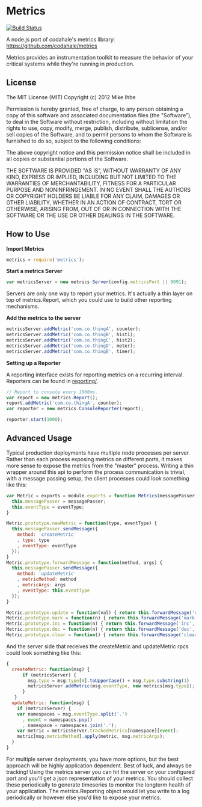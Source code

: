Metrics
=======

[![Build Status](https://travis-ci.org/mikejihbe/metrics.svg?branch=master)](https://travis-ci.org/mikejihbe/metrics)

A node.js port of codahale's metrics library: https://github.com/codahale/metrics

Metrics provides an instrumentation toolkit to measure the behavior of your critical systems while they're running in production.

License
---------
The MIT License (MIT)
Copyright (c) 2012 Mike Ihbe

Permission is hereby granted, free of charge, to any person obtaining a copy of this software and associated documentation files (the "Software"), to deal in the Software without restriction, including without limitation the rights to use, copy, modify, merge, publish, distribute, sublicense, and/or sell copies of the Software, and to permit persons to whom the Software is furnished to do so, subject to the following conditions:

The above copyright notice and this permission notice shall be included in all copies or substantial portions of the Software.

THE SOFTWARE IS PROVIDED "AS IS", WITHOUT WARRANTY OF ANY KIND, EXPRESS OR IMPLIED, INCLUDING BUT NOT LIMITED TO THE WARRANTIES OF MERCHANTABILITY, FITNESS FOR A PARTICULAR PURPOSE AND NONINFRINGEMENT. IN NO EVENT SHALL THE AUTHORS OR COPYRIGHT HOLDERS BE LIABLE FOR ANY CLAIM, DAMAGES OR OTHER LIABILITY, WHETHER IN AN ACTION OF CONTRACT, TORT OR OTHERWISE, ARISING FROM, OUT OF OR IN CONNECTION WITH THE SOFTWARE OR THE USE OR OTHER DEALINGS IN THE SOFTWARE.


How to Use
----------

**Import Metrics**

```javascript
metrics = require('metrics');
```

**Start a metrics Server**

```javascript
var metricsServer = new metrics.Server(config.metricsPort || 9091);
```

Servers are only one way to report your metrics.  It's actually a thin layer on top of metrics.Report, which you could use to build other reporting mechanisms.

**Add the metrics to the server**

```javascript
metricsServer.addMetric('com.co.thingA', counter);
metricsServer.addMetric('com.co.thingB', hist1);
metricsServer.addMetric('com.co.thingC', hist2);
metricsServer.addMetric('com.co.thingD', meter);
metricsServer.addMetric('com.co.thingE', timer);
```

**Setting up a Reporter**

A reporting interface exists for reporting metrics on a recurring interval.  Reporters can be found in [reporting/](reporting).

```javascript
// Report to console every 1000ms.
var report = new metrics.Report();
report.addMetric('com.co.thingA', counter);
var reporter = new metrics.ConsoleReporter(report);

reporter.start(1000);
```

Advanced Usage
--------------
Typical production deployments have multiple node processes per server.  Rather than each process exposing metrics on different ports, it makes more sense to expose the metrics from the "master" process.  Writing a thin wrapper around this api to perform the process communication is trivial, with a message passing setup, the client processes could look something like this:

```javascript
var Metric = exports = module.exports = function Metrics(messagePasser, eventType) {
  this.messagePasser = messagePasser;
  this.eventType = eventType;
}

Metric.prototype.newMetric = function(type, eventType) {
  this.messagePasser.sendMessage({
    method: 'createMetric'
    , type: type
    , eventType: eventType
  });
}
Metric.prototype.forwardMessage = function(method, args) {
  this.messagePasser.sendMessage({
    method: 'updateMetric'
    , metricMethod: method
    , metricArgs: args
    , eventType: this.eventType
  }); 
}

Metric.prototype.update = function(val) { return this.forwardMessage('update', [val]); }
Metric.prototype.mark = function(n) { return this.forwardMessage('mark', [n]); }
Metric.prototype.inc = function(n) { return this.forwardMessage('inc', [n]); }
Metric.prototype.dec = function(n) { return this.forwardMessage('dec', [n]); }
Metric.prototype.clear = function() { return this.forwardMessage('clear'); }
```

And the server side that receives the createMetric and updateMetric rpcs could look something like this:

```javascript
{
  createMetric: function(msg) {
      if (metricsServer) {
        msg.type = msg.type[0].toUpperCase() + msg.type.substring(1)
        metricsServer.addMetric(msg.eventType, new metrics[msg.type]);
      }
   }
  updateMetric: function(msg) {
    if (metricsServer) {
    var namespaces = msg.eventType.split('.')
      , event = namespaces.pop()
      , namespace = namespaces.join('.');
    var metric = metricsServer.trackedMetrics[namespace][event];
    metric[msg.metricMethod].apply(metric, msg.metricArgs);
  }
}
```

For multiple server deployments, you have more options, but the best approach will be highly application dependent. Best of luck, and always be tracking!
Using the metrics server you can hit the server on your configured port and you'll get a json representation of your metrics.  You should collect these periodically to generate timeseries to monitor the longterm health of your application.  The metrics.Reporting object would let you write to a log periodically or however else you'd like to expose your metrics.

